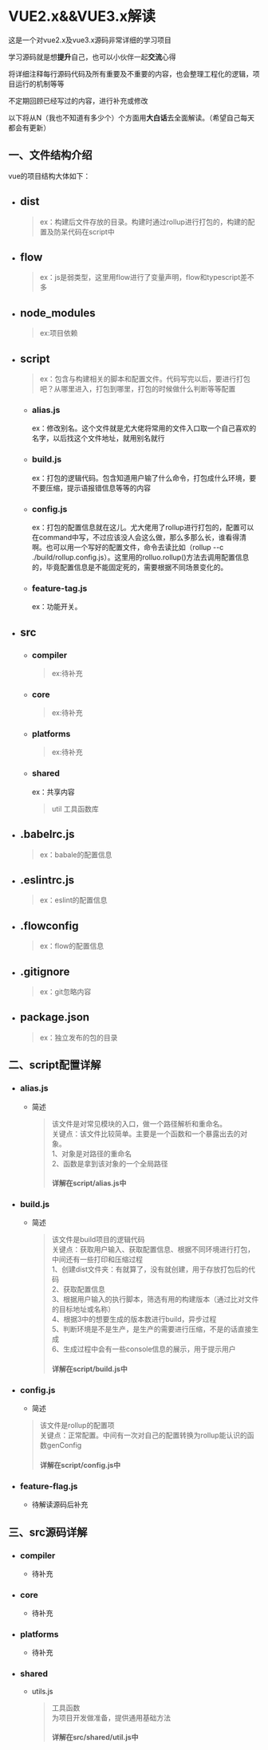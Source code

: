 VUE2.x&&VUE3.x解读  
======
这是一个对vue2.x及vue3.x源码非常详细的学习项目  

学习源码就是想**提升**自己，也可以小伙伴一起**交流**心得   

将详细注释每行源码代码及所有重要及不重要的内容，也会整理工程化的逻辑，项目运行的机制等等  

不定期回顾已经写过的内容，进行补充或修改  

以下将从N（我也不知道有多少个）个方面用**大白话**去全面解读。（希望自己每天都会有更新）  

一、文件结构介绍  
------
vue的项目结构大体如下：  
* ## __dist__  
    > ex：构建后文件存放的目录。构建时通过rollup进行打包的，构建的配置及防呆代码在script中
* ## __flow__  
    > ex：js是弱类型，这里用flow进行了变量声明，flow和typescript差不多
* ## __node_modules__  
    > ex:项目依赖
* ## __script__  
    > ex：包含与构建相关的脚本和配置文件。代码写完以后，要进行打包吧？从哪里进入，打包到哪里，打包的时候做什么判断等等配置
    - ### alias.js  
      ex：修改别名。这个文件就是尤大佬将常用的文件入口取一个自己喜欢的名字，以后找这个文件地址，就用别名就行
    - ### build.js  
      ex：打包的逻辑代码。包含知道用户输了什么命令，打包成什么环境，要不要压缩，提示语报错信息等等的内容
    - ### config.js  
      ex：打包的配置信息就在这儿。尤大佬用了rollup进行打包的，配置可以在command中写，不过应该没人会这么做，那么多那么长，谁看得清啊。也可以用一个写好的配置文件，命令去读比如（rollup --c ./build/rollup.config.js）。这里用的rolluo.rollup()方法去调用配置信息的，毕竟配置信息是不能固定死的，需要根据不同场景变化的。
    - ### feature-tag.js  
      ex：功能开关。
* ## __src__  
    - ### compiler  
      > ex:待补充  
    - ### core   
      > ex:待补充  
    - ### platforms    
      > ex:待补充  
    - ### shared  
      ex：共享内容  
      > util  工具函数库  
* ## __.babelrc.js__  
  > ex：babale的配置信息  
* ## __.eslintrc.js__  
  > ex：eslint的配置信息  
* ## __.flowconfig__  
  > ex：flow的配置信息  
* ## __.gitignore__  
  > ex：git忽略内容
* ## __package.json__  
  > ex：独立发布的包的目录    
  

二、script配置详解  
------  
  * ### __alias.js__  
    - 简述   
      > 该文件是对常见模块的入口，做一个路径解析和重命名。   
       关键点：该文件比较简单。主要是一个函数和一个暴露出去的对象。     
        1、对象是对路径的重命名   
        2、函数是拿到该对象的一个全局路径   
       > #### **详解在script/alias.js中**  
    
  * ### __build.js__  
    - 简述  
      > 该文件是build项目的逻辑代码  
      关键点：获取用户输入、获取配置信息、根据不同环境进行打包，中间还有一些打印和压缩过程     
       1、创建dist文件夹：有就算了，没有就创建，用于存放打包后的代码  
       2、获取配置信息  
       3、根据用户输入的执行脚本，筛选有用的构建版本（通过比对文件的目标地址或名称）  
       4、根据3中的想要生成的版本数进行build，异步过程   
       5、判断环境是不是生产，是生产的需要进行压缩，不是的话直接生成   
       6、生成过程中会有一些console信息的展示，用于提示用户  
      > #### **详解在script/build.js中**  

  * ### __config.js__  
    - 简述  
    > 该文件是rollup的配置项  
    关键点：正常配置。中间有一次对自己的配置转换为rollup能认识的函数genConfig  
    > #### **详解在script/config.js中**  

  * ### __feature-flag.js__  
    - 待解读源码后补充  

三、src源码详解  
----
  * ### __compiler__
    - 待补充
  * ### __core__
    - 待补充
  * ### __platforms__
    - 待补充
  * ### __shared__
    - utils.js
      > 工具函数  
      为项目开发做准备，提供通用基础方法
      > #### **详解在src/shared/util.js中**  
      
